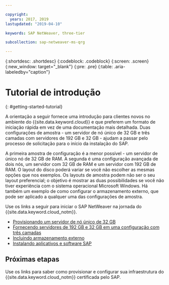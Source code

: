 ```yaml
---

copyright:
  years: 2017, 2019
lastupdated: "2019-04-10"

keywords: SAP NetWeaver, three-tier

subcollection: sap-netweaver-ms-qrg

---
```


{:shortdesc: .shortdesc}
{:codeblock: .codeblock}
{:screen: .screen}
{:new_window: target="_blank"}
{:pre: .pre}
{:table: .aria-labeledby="caption"}

# Tutorial de introdução
{: #getting-started-tutorial}

A orientação a seguir fornece uma introdução para clientes novos no ambiente do {{site.data.keyword.cloud}} e que preferem um formato de iniciação rápida em vez de uma documentação mais detalhada. Duas configurações de amostra - um servidor de nó único de 32 GB e três camadas com servidores
de 192 GB e 32 GB - ajudam a passar pelo processo de solicitação para o início da instalação do SAP.

A primeira amostra de configuração é a menor possível - um servidor de único nó de 32 GB de RAM. A
segunda é uma configuração avançada de dois nós, um servidor com 32 GB de RAM e um servidor com 192 GB
de RAM. O layout do disco poderá variar se você não escolher as mesmas opções que nos exemplos. Os layouts de amostra podem não ser o seu layout preferencial; o objetivo é mostrar
as duas possibilidades se você não tiver experiência com o sistema operacional Microsoft Windows. Há também um exemplo de como configurar o armazenamento externo, que pode ser aplicado a qualquer uma das configurações de amostra.

Use os links a seguir para iniciar o SAP NetWeaver na jornada do {{site.data.keyword.cloud_notm}}.

  * [Provisionando um servidor de nó único de 32 GB](/docs/infrastructure/sap-netweaver-ms-qrg?topic=sap-netweaver-ms-qrg-provisioning-a-32-gb-single-node-server)
  * [Fornecendo servidores de 192 GB e 32 GB em uma configuração com três camadas](/docs/infrastructure/sap-netweaver-ms-qrg?topic=sap-netweaver-ms-qrg-install-256GB)
  * [Incluindo armazenamento externo](/docs/infrastructure/sap-netweaver-ms-qrg?topic=sap-netweaver-ms-qrg-storage)
  * [Instalando aplicativos e software SAP](/docs/infrastructure/sap-netweaver-ms-qrg?topic=sap-netweaver-ms-qrg-install_landscape)

## Próximas etapas

Use os links para saber como provisionar e configurar sua infraestrutura do {{site.data.keyword.cloud_notm}} certificada pelo SAP.
